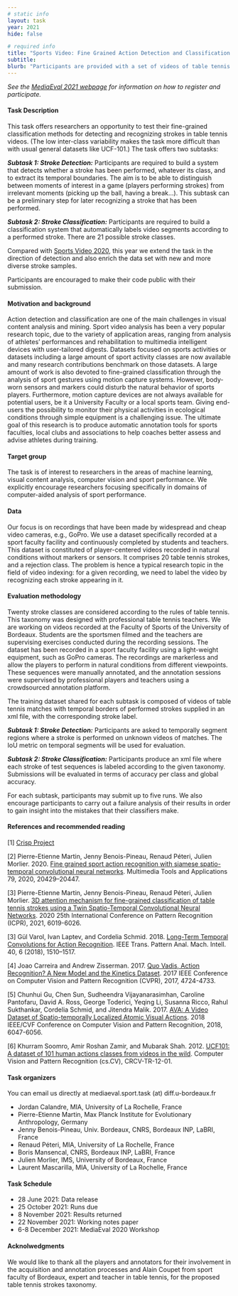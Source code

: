 ```yaml
---
# static info
layout: task
year: 2021
hide: false 

# required info
title: "Sports Video: Fine Grained Action Detection and Classification of Table Tennis Strokes from videos"
subtitle: 
blurb: "Participants are provided with a set of videos of table tennis games and are required to analyze them (i.e., carry out classification and detection of strokes). The ultimate goal of this research is to produce automatic annotation tools for sport faculties, local clubs and associations to help coaches to better assess and advise athletes during training."
---
```


<!-- # please respect the structure below-->
*See the [MediaEval 2021 webpage](https://multimediaeval.github.io/editions/2021/) for information on how to register and participate.*

#### Task Description
This task offers researchers an opportunity to test their fine-grained classification methods for detecting and recognizing strokes in table tennis videos. (The low inter-class variability makes the task more difficult than with usual general datasets like UCF-101.) The task offers two subtasks:

***Subtask 1: Stroke Detection:*** Participants are required to build a system that detects whether a stroke has been performed, whatever its class, and to extract its temporal boundaries. The aim is to be able to distinguish between moments of interest in a game (players performing strokes) from irrelevant moments (picking up the ball, having a break…). This subtask can be a preliminary step for later recognizing a stroke that has been performed. 

***Subtask 2: Stroke Classification:*** Participants are required to build a classification system that automatically labels video segments according to a performed stroke. There are 21 possible stroke classes. 

Compared with [Sports Video 2020](https://multimediaeval.github.io/editions/2020/tasks/sportsvideo/), this year we extend the task in the direction of detection and also enrich the data set with new and more diverse stroke samples. 

Participants are encouraged to make their code public with their submission.

#### Motivation and background
Action detection and classification are one of the main challenges in visual content analysis and mining. Sport video analysis has been a very popular research topic, due to the variety of application areas, ranging from analysis of athletes’ performances and rehabilitation to multimedia intelligent devices with user-tailored digests. Datasets focused on sports activities or datasets including a large amount of sport activity classes are now available and many research contributions benchmark on those datasets. A large amount of work is also devoted to fine-grained classification through the analysis of sport gestures using motion capture systems. However, body-worn sensors and markers could disturb the natural behavior of sports players. Furthermore, motion capture devices are not always available for potential users, be it a University Faculty or a local sports team. Giving end-users the possibility to monitor their physical activities in ecological conditions through simple equipment is a challenging issue. The ultimate goal of this research is to produce automatic annotation tools for sports faculties, local clubs and associations to help coaches better assess and advise athletes during training. 

#### Target group
The task is of interest to researchers in the areas of machine learning, visual content analysis, computer vision and sport performance. We explicitly encourage researchers focusing specifically in domains of computer-aided analysis of sport performance. 

#### Data
Our focus is on recordings that have been made by widespread and cheap video cameras, e.g., GoPro. We use a dataset specifically recorded at a sport faculty facility and continuously completed by students and teachers. This dataset is constituted of player-centered videos recorded in natural conditions without markers or sensors. It comprises 20 table tennis strokes, and a rejection class. The problem is hence a typical research topic in the field of video indexing: for a given recording, we need to label the video by recognizing each stroke appearing in it.

#### Evaluation methodology
Twenty stroke classes are considered according to the rules of table tennis. This taxonomy was designed with professional table tennis teachers. We are working on videos recorded at the Faculty of Sports of the University of Bordeaux. Students are the sportsmen filmed and the teachers are supervising exercises conducted during the recording sessions. The dataset has been recorded in a sport faculty facility using a light-weight equipment, such as GoPro cameras. The recordings are markerless and allow the players to perform in natural conditions from different viewpoints. These sequences were manually annotated, and the annotation sessions were supervised by professional players and teachers using a crowdsourced annotation platform.

The training dataset shared for each subtask is composed of videos of table tennis matches with temporal borders of performed strokes supplied in an xml file, with the corresponding stroke label.

***Subtask 1: Stroke Detection:***  Participants are asked to temporally segment regions where a stroke is performed on unknown videos of matches. The IoU metric on temporal segments will be used for evaluation. 

***Subtask 2: Stroke Classification:***  Participants produce an xml file where each stroke of test sequences is labeled according to the given taxonomy. Submissions will be evaluated in terms of accuracy per class and global accuracy. 

For each subtask, participants may submit up to five runs. We also encourage participants to carry out a failure analysis of their results in order to gain insight into the mistakes that their classifiers make.

#### References and recommended reading
<!-- # Please use the ACM format for references https://www.acm.org/publications/authors/reference-formatting (but no DOI needed)-->
<!-- # The paper title should be a hyperlink leading to the paper online-->
<!-- # The logic of the ordering of the papers is not clear. Can they be alphabetical?-->

[1] [Crisp Project](https://github.com/P-eMartin/crisp)

[2] Pierre-Etienne Martin, Jenny Benois-Pineau, Renaud Péteri, Julien Morlier. 2020. [Fine grained sport action recognition with siamese spatio-temporal convolutional neural networks](https://link.springer.com/epdf/10.1007/s11042-020-08917-3). Multimedia Tools and Applications 79, 2020, 20429–20447.

[3] Pierre-Etienne Martin, Jenny Benois-Pineau, Renaud Péteri, Julien Morlier. [3D attention mechanism for fine-grained classification of table tennis strokes using a Twin Spatio-Temporal Convolutional Neural Networks](https://hal.archives-ouvertes.fr/hal-02977646/document). 2020 25th International Conference on Pattern Recognition (ICPR), 2021, 6019-6026.

[3] Gül Varol, Ivan Laptev, and Cordelia Schmid. 2018. [Long-Term Temporal Convolutions for Action Recognition](https://arxiv.org/pdf/1604.04494.pdf). IEEE Trans. Pattern Anal. Mach. Intell. 40, 6 (2018), 1510–1517.

[4] Joao Carreira and Andrew Zisserman. 2017. [Quo Vadis, Action Recognition? A New Model and the Kinetics Dataset](https://arxiv.org/pdf/1705.07750.pdf). 2017 IEEE Conference on Computer Vision and Pattern Recognition (CVPR), 2017, 4724-4733.

[5] Chunhui Gu, Chen Sun, Sudheendra Vijayanarasimhan, Caroline Pantofaru, David A. Ross, George Toderici, Yeqing Li, Susanna Ricco, Rahul Sukthankar, Cordelia Schmid, and Jitendra Malik. 2017. [AVA: A Video Dataset of Spatio-temporally Localized Atomic Visual Actions](http://openaccess.thecvf.com/content_cvpr_2018/papers/Gu_AVA_A_Video_CVPR_2018_paper.pdf). 2018 IEEE/CVF Conference on Computer Vision and Pattern Recognition, 2018, 6047-6056.

[6] Khurram Soomro, Amir Roshan Zamir, and Mubarak Shah. 2012. [UCF101: A dataset of 101 human actions classes from videos in the wild](https://arxiv.org/pdf/1212.0402.pdf). Computer Vision and Pattern Recognition (cs.CV), CRCV-TR-12-01.

#### Task organizers
You can email us directly at mediaeval.sport.task (at) diff.u-bordeaux.fr 

* Jordan Calandre, MIA, University of La Rochelle, France 
* Pierre-Etienne Martin, Max Planck Institute for Evolutionary Anthropology, Germany 
* Jenny Benois-Pineau, Univ. Bordeaux, CNRS, Bordeaux INP, LaBRI, France 
* Renaud Péteri, MIA, University of La Rochelle, France 
* Boris Mansencal, CNRS, Bordeaux INP, LaBRI, France 
* Julien Morlier, IMS, University of Bordeaux, France 
* Laurent Mascarilla, MIA, University of La Rochelle, France 

#### Task Schedule
* 28 June 2021: Data release <!-- # Replace XX with your date. We suggest setting the date in June-July-->
* 25 October 2021: Runs due <!-- # Replace XX with your date. We suggest setting enough time in order to have enough time to assess and return the results by the Results returned deadline-->
* 8 November 2021: Results returned  <!-- Replace XX with your date. Latest possible should be 15 November-->
* 22 November 2021: Working notes paper  <!-- Fixed. Please do not change. Exact date to be decided-->
* 6-8 December 2021: MediaEval 2020 Workshop <!-- Fixed. Please do not change. Exact date to be decided-->

#### Acknolwedgments
We would like to thank all the players and annotators for their involvement in the acquisition and annotation processes and Alain Coupet from sport faculty of Bordeaux, expert and teacher in table tennis, for the proposed table tennis strokes taxonomy.
